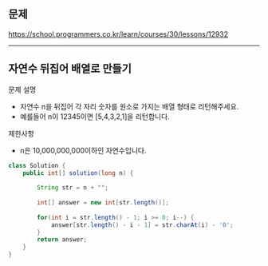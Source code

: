 
## 문제
https://school.programmers.co.kr/learn/courses/30/lessons/12932

---

## 자연수 뒤집어 배열로 만들기

문제 설명

- 자연수 n을 뒤집어 각 자리 숫자를 원소로 가지는 배열 형태로 리턴해주세요. 
- 예를들어 n이 12345이면 [5,4,3,2,1]을 리턴합니다.

제한사항
- n은 10,000,000,000이하인 자연수입니다.

```java
class Solution {
    public int[] solution(long n) {
        
        String str = n + "";
        
        int[] answer = new int[str.length()];
        
        for(int i = str.length() - 1; i >= 0; i--) {
            answer[str.length() - i - 1] = str.charAt(i) - '0';
        }
        return answer;
    }
}
```